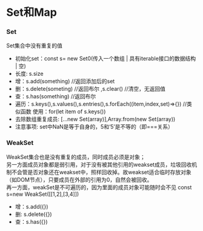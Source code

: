 # Set和Map

### Set
Set集合中没有重复的值  

- 初始化set：const s= new Set0(传入一个数组 | 具有iterable接口的数据结构 | 空)
- 长度: s.size
- 增：s.add(something) //返回添加后的set
- 删：s.delete(someting) //返回布尔 ,s.clear() //清空，无返回值
- 查：s.has(something) //返回布尔 
- 遍历：s.keys(),s.values(),s.entries(),s.forEach((item,index,set)=>{}) //类似函数
  使用：for(let item of s.keys())
- 去除数组重复成员: [...new Set(array)],Array.from(new Set(array))
- 注意事项: set中NaN是等于自身的，5和‘5’是不等的（即===关系）

### WeakSet

WeakSet集合也是没有重复的成员，同时成员必须是对象；  
另一方面成员对象都是弱引用，对于没有被其他引用的weakset成员，垃圾回收机制不会管是否对象还在weakset中，照样回收掉。故weakset适合临时存放对象（如DOM节点），只要成员在外部的引用为0，自然会被回收。  
再一方面，weakSet是不可遍历的，因为里面的成员对象可能随时会不见
const s=new WeakSet([[1,2],[3,4]])

- 增：s.add({})
- 删: s.delete({})
- 查：s.has({})